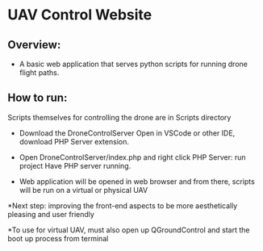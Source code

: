 # UAV Control Website 

## Overview:
- A basic web application that serves python scripts for running drone flight paths.
  
## How to run:
Scripts themselves for controlling the drone are in Scripts directory

- Download the DroneControlServer
Open in VSCode or other IDE, download PHP Server extension.

- Open DroneControlServer/index.php and right click PHP Server: run project 
Have PHP server running.

- Web application will be opened in web browser and from there, scripts will be run on a virtual or physical UAV

*Next step: improving the front-end aspects to be more aesthetically pleasing and user friendly 

*To use for virtual UAV, must also open up QGroundControl and start the boot up process from terminal
